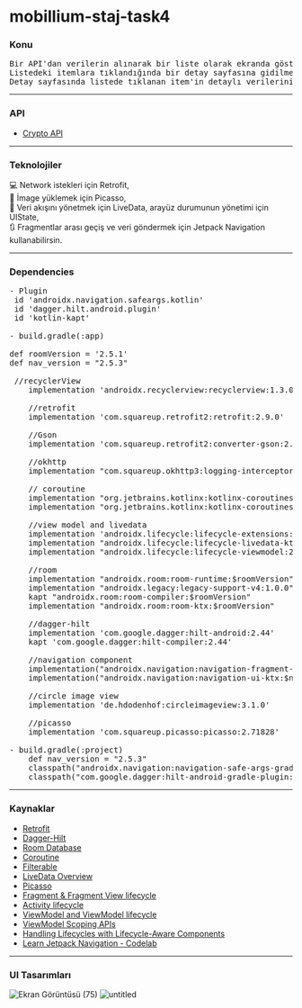# mobillium-staj-task4

### Konu 
<pre>Bir API'dan verilerin alınarak bir liste olarak ekranda gösterilmesi.<br>Listedeki itemlara tıklandığında bir detay sayfasına gidilmesi<br>Detay sayfasında listede tıklanan item'in detaylı verilerini ekranda göstermek.</pre>
<hr>

### API 
* [Crypto API](https://www.coingecko.com/en/api/documentation)
<hr>

### Teknolojiler
💻 Network istekleri için Retrofit,<br>
🎑 İmage yüklemek için Picasso,<br>
📁 Veri akışını yönetmek için LiveData, arayüz durumunun yönetimi için UIState,<br>
🔃 Fragmentlar arası geçiş ve veri göndermek için Jetpack Navigation kullanabilirsin.
<hr>

### Dependencies
<pre>
- Plugin 
 id 'androidx.navigation.safeargs.kotlin'
 id 'dagger.hilt.android.plugin'
 id 'kotlin-kapt'
 
- build.gradle(:app)

def roomVersion = '2.5.1'
def nav_version = "2.5.3"

 //recyclerView
    implementation 'androidx.recyclerview:recyclerview:1.3.0'

    //retrofit
    implementation 'com.squareup.retrofit2:retrofit:2.9.0'

    //Gson
    implementation 'com.squareup.retrofit2:converter-gson:2.9.0'

    //okhttp
    implementation "com.squareup.okhttp3:logging-interceptor:4.9.0"
    
    // coroutine
    implementation "org.jetbrains.kotlinx:kotlinx-coroutines-android:1.6.4"
    implementation "org.jetbrains.kotlinx:kotlinx-coroutines-core:1.5.2"

    //view model and livedata
    implementation 'androidx.lifecycle:lifecycle-extensions:2.2.0'
    implementation "androidx.lifecycle:lifecycle-livedata-ktx:2.6.1"
    implementation "androidx.lifecycle:lifecycle-viewmodel:2.6.1"
    
    //room
    implementation "androidx.room:room-runtime:$roomVersion"
    implementation "androidx.legacy:legacy-support-v4:1.0.0"
    kapt "androidx.room:room-compiler:$roomVersion"
    implementation "androidx.room:room-ktx:$roomVersion"
    
    //dagger-hilt
    implementation 'com.google.dagger:hilt-android:2.44'
    kapt 'com.google.dagger:hilt-compiler:2.44'

    //navigation component
    implementation("androidx.navigation:navigation-fragment-ktx:$nav_version")
    implementation("androidx.navigation:navigation-ui-ktx:$nav_version")

    //circle image view
    implementation 'de.hdodenhof:circleimageview:3.1.0'

    //picasso
    implementation 'com.squareup.picasso:picasso:2.71828'
    
- build.gradle(:project)
    def nav_version = "2.5.3"
    classpath("androidx.navigation:navigation-safe-args-gradle-plugin:$nav_version")
    classpath("com.google.dagger:hilt-android-gradle-plugin:2.44")
</pre>
<hr>

### Kaynaklar
* [Retrofit](https://square.github.io/retrofit/)
* [Dagger-Hilt](https://developer.android.com/training/dependency-injection/hilt-android)
* [Room Database](https://developer.android.com/training/data-storage/room)
* [Coroutine](https://medium.com/android-beginners/mvvm-with-kotlin-coroutines-and-retrofit-example-d3f5f3b09050)
* [Filterable](https://medium.com/nerd-for-tech/implem-search-in-recyclerview-5bc18b547f4f)
* [LiveData Overview](https://developer.android.com/topic/libraries/architecture/livedata)
* [Picasso](https://square.github.io/picasso/)
* [Fragment & Fragment View lifecycle](https://developer.android.com/guide/fragments/lifecycle)
* [Activity lifecycle](https://developer.android.com/guide/components/activities/activity-lifecycle)
* [ViewModel and ViewModel lifecycle](https://developer.android.com/topic/libraries/architecture/viewmodel)
* [ViewModel Scoping APIs](https://developer.android.com/topic/libraries/architecture/viewmodel/viewmodel-apis)
* [Handling Lifecycles with Lifecycle-Aware Components](https://developer.android.com/topic/libraries/architecture/lifecycle)
* [Learn Jetpack Navigation - Codelab](https://developer.android.com/codelabs/android-navigation#0)
<hr>

### UI Tasarımları
![Ekran Görüntüsü (75)](https://github.com/mendess12/mobillium-staj-task4/assets/76566952/6bb4c724-e875-4950-af33-06abe8f89c11) ![untitled](https://github.com/mendess12/mobillium-staj-task4/assets/76566952/741ca2df-3506-4d6d-8e4c-744d5085d168)


